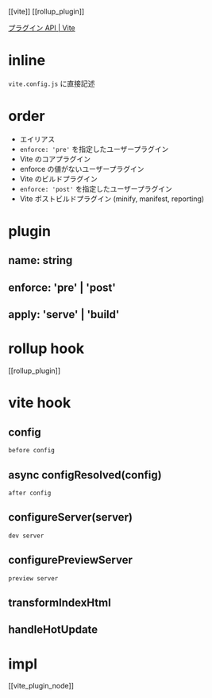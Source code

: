 [[vite]] [[rollup_plugin]]

[プラグイン API | Vite](https://ja.vitejs.dev/guide/api-plugin.html)

# inline
`vite.config.js` に直接記述

# order

- エイリアス
- `enforce: 'pre'` を指定したユーザープラグイン
- Vite のコアプラグイン
- enforce の値がないユーザープラグイン
- Vite のビルドプラグイン
- `enforce: 'post'` を指定したユーザープラグイン
- Vite ポストビルドプラグイン (minify, manifest, reporting)

# plugin

## name: string
## enforce: 'pre' | 'post'
## apply: 'serve' | 'build'


# rollup hook
[[rollup_plugin]]


# vite hook

## config
`before config`

## async configResolved(config)
`after config`

## configureServer(server)
`dev server`

## configurePreviewServer
`preview server`

## transformIndexHtml

## handleHotUpdate


# impl
[[vite_plugin_node]]
